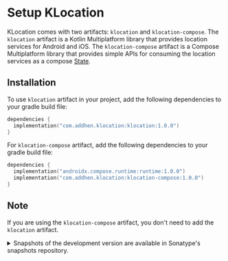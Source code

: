Setup KLocation
===============

KLocation comes with two artifacts: `klocation` and `klocation-compose`. The `klocation` artifact
is a Kotlin Multiplatform library that provides location services for Android and iOS.
The `klocation-compose` artifact is a Compose Multiplatform library that provides simple APIs for
consuming the location services as a compose [State](https://developer.android.com/develop/ui/compose/state).

## Installation

To use `klocation` artifact in your project, add the following dependencies to your gradle build file:

```kotlin title="build.gradle.kts" linenums="1"
dependencies {
  implementation("com.addhen.klocation:klocation:1.0.0")
}
```

For `klocation-compose` artifact, add the following dependencies to your gradle build file:

```kotlin title="build.gradle.kts" linenums="1"
dependencies {
  implementation("androidx.compose.runtime:runtime:1.0.0")
  implementation("com.addhen.klocation:klocation-compose:1.0.0")
}
```
## Note

If you are using the `klocation-compose` artifact, you don't need to add the `klocation` artifact.

<details>
<summary>Snapshots of the development version are available in Sonatype's snapshots repository.</summary>
<p>

```groovy title="build.gradle.kts" linenums="1"
repository {
  mavenCentral()
  maven {
    url 'https://oss.sonatype.org/content/repositories/snapshots/'
  }
}
dependencies {
  implementation("com.addhen.klocation:klocation:1.1.0-SNAPSHOT")
  implementation("com.addhen.klocation:klocation-compose:1.1.0-SNAPSHOT")
}
```

</p>
</details>
